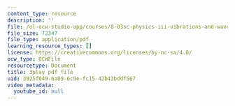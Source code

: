 ```yaml
---
content_type: resource
description: ''
file: /ol-ocw-studio-app/courses/8-03sc-physics-iii-vibrations-and-waves-fall-2016/3925f0496a096c9efc1542b43bddf567_TjxR7lAwWhI.pdf
file_size: 72347
file_type: application/pdf
learning_resource_types: []
license: https://creativecommons.org/licenses/by-nc-sa/4.0/
ocw_type: OCWFile
resourcetype: Document
title: 3play pdf file
uid: 3925f049-6a09-6c9e-fc15-42b43bddf567
video_metadata:
  youtube_id: null
---
```

